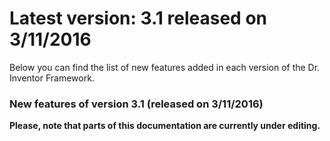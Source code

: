 # Latest version: 3.1 released on 3/11/2016

Below you can find the list of new features added in each version of the Dr. Inventor Framework.

### New features of version 3.1 (released on 3/11/2016)
**Please, note that parts of this documentation are currently under editing.**

